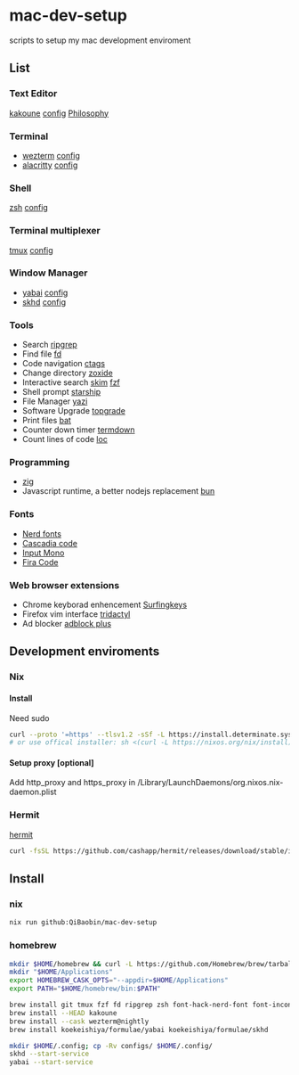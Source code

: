 # mac-dev-setup
scripts to setup my mac development enviroment

## List

### Text Editor
[kakoune](https://github.com/mawww/kakoune)
[config](https://github.com/QiBaobin/mac-dev-setup/blob/master/configs/kak/kakrc)
[Philosophy](http://kakoune.org/why-kakoune/why-kakoune.html)

### Terminal
- [wezterm](https://github.com/wez/wezterm)
[config](https://github.com/QiBaobin/mac-dev-setup/blob/master/configs/wezterm/wezterm.lua)
- [alacritty](https://github.com/alacritty/alacritty) [config](https://github.com/QiBaobin/mac-dev-setup/blob/master/configs/alacritty/alacritty.toml)
  
### Shell
[zsh](https://www.zsh.org/)
[config](https://github.com/QiBaobin/mac-dev-setup/blob/master/configs/.zshrc)

### Terminal multiplexer
[tmux](https://github.com/tmux/tmux/)
[config](https://github.com/QiBaobin/mac-dev-setup/blob/master/configs/tmux/tmux.conf)

### Window Manager
- [yabai](https://github.com/koekeishiya/yabai)
[config](https://github.com/QiBaobin/mac-dev-setup/blob/master/configs/.yabairc)
- [skhd](https://github.com/koekeishiya/skhd/)
[config](https://github.com/QiBaobin/mac-dev-setup/blob/master/configs/.skhdrc)

### Tools
- Search [ripgrep](https://github.com/BurntSushi/ripgrep)
- Find file [fd](https://github.com/sharkdp/fd)
- Code navigation [ctags](https://github.com/universal-ctags/ctags)
- Change directory [zoxide](https://github.com/ajeetdsouza/zoxide)
- Interactive search [skim](https://github.com/lotabout/skim) [fzf](https://github.com/junegunn/fzf)
- Shell prompt [starship](https://github.com/starship/starship)
- File Manager [yazi](https://github.com/sxyazi/yazi)
- Software Upgrade [topgrade](https://github.com/topgrade-rs/topgrade)
- Print files [bat](https://github.com/sharkdp/bat)
- Counter down timer [termdown](https://github.com/trehn/termdown)
- Count lines of code [loc](https://github.com/cgag/loc)

### Programming
- [zig](https://ziglang.org/)
- Javascript runtime, a better nodejs replacement [bun](https://github.com/oven-sh/bun)

### Fonts
- [Nerd fonts](https://github.com/ryanoasis/nerd-fonts)
- [Cascadia code](https://github.com/microsoft/cascadia-code)
- [Input Mono](https://input.djr.com/)
- [Fira Code](https://github.com/tonsky/FiraCode)

### Web browser extensions
- Chrome keyborad enhencement [Surfingkeys](https://github.com/brookhong/Surfingkeys)
- Firefox vim interface [tridactyl](https://github.com/tridactyl/tridactyl)
- Ad blocker [adblock plus](https://adblockplus.org/)

## Development enviroments
### Nix

#### Install
Need sudo
```sh
curl --proto '=https' --tlsv1.2 -sSf -L https://install.determinate.systems/nix | sh -s -- install
# or use offical installer: sh <(curl -L https://nixos.org/nix/install)
```
#### Setup proxy [optional]
Add http_proxy and https_proxy in /Library/LaunchDaemons/org.nixos.nix-daemon.plist

### Hermit
[hermit](https://github.com/cashapp/hermit)
```sh
curl -fsSL https://github.com/cashapp/hermit/releases/download/stable/install.sh | /bin/bash
```

## Install

### nix
```sh
nix run github:QiBaobin/mac-dev-setup

```

### homebrew
```sh
mkdir $HOME/homebrew && curl -L https://github.com/Homebrew/brew/tarball/master | tar xz --strip 1 -C $HOME/homebrew
mkdir "$HOME/Applications"
export HOMEBREW_CASK_OPTS="--appdir=$HOME/Applications"
export PATH="$HOME/homebrew/bin:$PATH"

brew install git tmux fzf fd ripgrep zsh font-hack-nerd-font font-inconsolata font-input font-monaspace universal-ctags zoxide
brew install --HEAD kakoune
brew install --cask wezterm@nightly
brew install koekeishiya/formulae/yabai koekeishiya/formulae/skhd

mkdir $HOME/.config; cp -Rv configs/ $HOME/.config/
skhd --start-service
yabai --start-service
```


